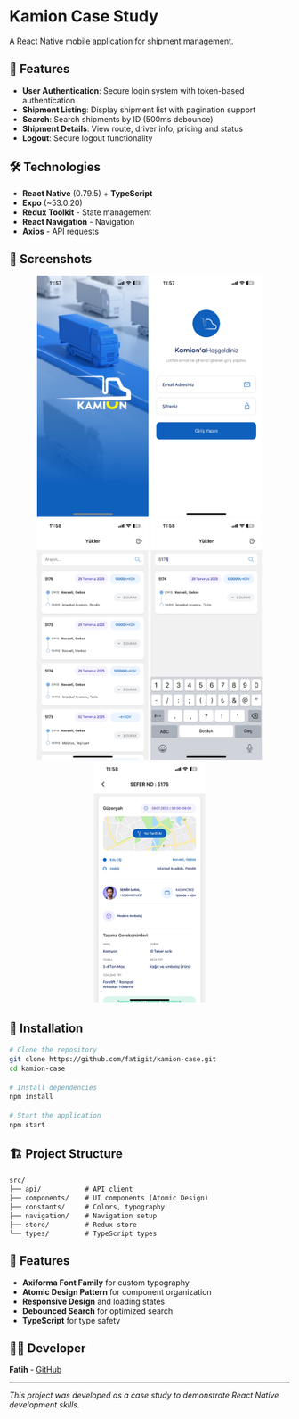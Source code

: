 # Kamion Case Study

A React Native mobile application for shipment management.

## 🚀 Features

- **User Authentication**: Secure login system with token-based authentication
- **Shipment Listing**: Display shipment list with pagination support
- **Search**: Search shipments by ID (500ms debounce)
- **Shipment Details**: View route, driver info, pricing and status
- **Logout**: Secure logout functionality

## 🛠️ Technologies

- **React Native** (0.79.5) + **TypeScript**
- **Expo** (~53.0.20)
- **Redux Toolkit** - State management
- **React Navigation** - Navigation
- **Axios** - API requests

## 📱 Screenshots

<div align="center">
  <img src="./assets/images/screenshots/1.png" width="200" alt="Splash Screen"/>
  <img src="./assets/images/screenshots/2.png" width="200" alt="Login Screen"/>
  <img src="./assets/images/screenshots/3.png" width="200" alt="Load List"/>
  <img src="./assets/images/screenshots/4.png" width="200" alt="Search Function"/>
  <img src="./assets/images/screenshots/5.png" width="200" alt="Load Detail"/>
</div>

## 📱 Installation

```bash
# Clone the repository
git clone https://github.com/fatigit/kamion-case.git
cd kamion-case

# Install dependencies
npm install

# Start the application
npm start
```

## 🏗️ Project Structure

```
src/
├── api/           # API client
├── components/    # UI components (Atomic Design)
├── constants/     # Colors, typography
├── navigation/    # Navigation setup
├── store/         # Redux store
└── types/         # TypeScript types
```

## 🎨 Features

- **Axiforma Font Family** for custom typography
- **Atomic Design Pattern** for component organization
- **Responsive Design** and loading states
- **Debounced Search** for optimized search
- **TypeScript** for type safety

## 👨‍💻 Developer

**Fatih** - [GitHub](https://github.com/fatigit)

---

_This project was developed as a case study to demonstrate React Native development skills._
